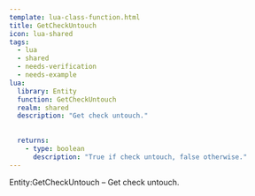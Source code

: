 ```yaml
---
template: lua-class-function.html
title: GetCheckUntouch
icon: lua-shared
tags:
  - lua
  - shared
  - needs-verification
  - needs-example
lua:
  library: Entity
  function: GetCheckUntouch
  realm: shared
  description: "Get check untouch."
  
  
  returns:
    - type: boolean
      description: "True if check untouch, false otherwise."
---
```


<div class="lua__search__keywords">
Entity:GetCheckUntouch &#x2013; Get check untouch.
</div>
